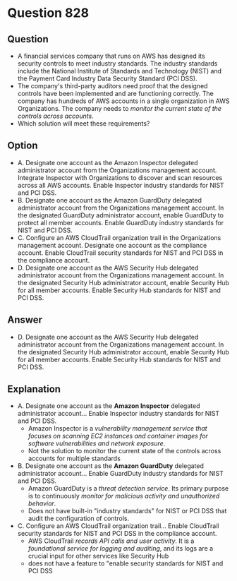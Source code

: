 # Question 828
## Question
* A financial services company that runs on AWS has designed its security controls to meet industry standards. The industry standards include the National Institute of Standards and Technology (NIST) and the Payment Card Industry Data Security Standard (PCI DSS).
* The company's third-party auditors need proof that the designed controls have been implemented and are functioning correctly. The company has hundreds of AWS accounts in a single organization in AWS Organizations. The company needs to *monitor the current state of the controls across accounts*.
* Which solution will meet these requirements?


## Option
* A. Designate one account as the Amazon Inspector delegated administrator account from the Organizations management account. Integrate Inspector with Organizations to discover and scan resources across all AWS accounts. Enable Inspector industry standards for NIST and PCI DSS.
* B. Designate one account as the Amazon GuardDuty delegated administrator account from the Organizations management account. In the designated GuardDuty administrator account, enable GuardDuty to protect all member accounts. Enable GuardDuty industry standards for NIST and PCI DSS.
* C. Configure an AWS CloudTrail organization trail in the Organizations management account. Designate one account as the compliance account. Enable CloudTrail security standards for NIST and PCI DSS in the compliance account.
* D. Designate one account as the AWS Security Hub delegated administrator account from the Organizations management account. In the designated Security Hub administrator account, enable Security Hub for all member accounts. Enable Security Hub standards for NIST and PCI DSS.

## Answer
* D. Designate one account as the AWS Security Hub delegated administrator account from the Organizations management account. In the designated Security Hub administrator account, enable Security Hub for all member accounts. Enable Security Hub standards for NIST and PCI DSS.


## Explanation 
* A. Designate one account as the **Amazon Inspector** delegated administrator account... Enable Inspector industry standards for NIST and PCI DSS.
  * Amazon Inspector is a *vulnerability management service that focuses on scanning EC2 instances and container images for software vulnerabilities and network exposure*. 
  * Not the solution to monitor the current state of the controls across accounts for multiple standards
* B. Designate one account as the **Amazon GuardDuty** delegated administrator account... Enable GuardDuty industry standards for NIST and PCI DSS.
  * Amazon GuardDuty is a *threat detection service*. Its primary purpose is to continuously *monitor for malicious activity and unauthorized behavior*. 
  * Does not have built-in "industry standards" for NIST or PCI DSS that audit the configuration of controls.
* C. Configure an AWS CloudTrail organization trail... Enable CloudTrail security standards for NIST and PCI DSS in the compliance account.
  * AWS CloudTrail *records API calls and user activity*. It is a *foundational service for logging and auditing*, and its logs are a crucial input for other services like Security Hub
  * does not have a feature to "enable security standards for NIST and PCI DSS